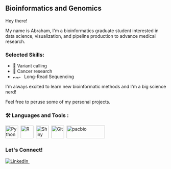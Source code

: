## Bioinformatics and Genomics

Hey there!

My name is Abraham, I'm a bioinformatics graduate student interested in data science, visualization, and pipeline production to advance medical research.

### Selected Skills:
- 🧬 Variant calling 
- 🏥 Cancer research
- <img src="https://github.com/asolomon4146/Devicons/blob/main/icons/pacbio/pacbio_icon.png" title="pacbio" alt="pacbio" width="31.25" height="10"/>&nbsp;Long-Read Sequencing

I'm always excited to learn new bioinformatic methods and I'm a big science nerd!

Feel free to peruse some of my personal projects.

### :hammer_and_wrench: Languages and Tools :
<div>
  <img src="https://github.com/asolomon4146/Devicons/blob/main/icons/python/python-original.svg" title="Python" alt="Python" width="40" height="40"/>&nbsp;
  <img src="https://github.com/asolomon4146/Devicons/blob/main/icons/r/r-original.svg" title="R" alt="R" width="40" height="40"/>&nbsp;
  <img src="https://github.com/asolomon4146/Devicons/blob/main/icons/shiny/shiny_2022.svg" title="Shiny" alt="Shiny" width="40" height="40"/>&nbsp;
  <img src="https://github.com/asolomon4146/Devicons/blob/main/icons/git/git-original.svg" title="Git" alt="Git" width="40" height="40"/>&nbsp;
  <img src="https://github.com/asolomon4146/Devicons/blob/main/icons/pacbio/pacbio_icon.png" title="pacbio" alt="pacbio" width="120" height="40"/>&nbsp;
</div>

### Let's Connect!

<a href="https://www.linkedin.com/in/https://www.linkedin.com/in/asolomon1/" target="_blank">
    <img src="https://img.shields.io/badge/LinkedIn-blue?logo=linkedin&logoColor=white&style=for-the-badge" alt="LinkedIn">
  </a>

<img src="https://komarev.com/ghpvc/?username=asolomon4146&style=flat-square&color=blue" alt=""/>

[//]: # (This is a comment, this syntax can be used when you want to save something in your markdown but don't want it rendered. Note that it is NOT secure.)
